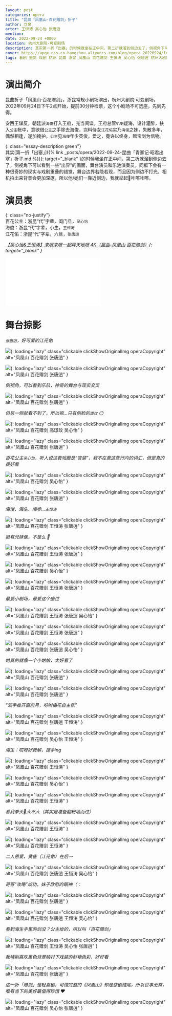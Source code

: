 ```yaml
---
layout: post
categories: opera
title: "昆曲「凤凰山·百花赠剑」折子"
author: 立泉
actor: 王恒涛 吴心怡 张唐逍
mention: 
date: 2022-09-24 +0800
location: 杭州大剧院·可变剧场
description: 其实第一折「出塞」的时候我坐在正中间，第二折就溜到侧边去了，侧视角下可以看到一些“出界”的画面，舞台演员和乐池演奏员，同框下会有一种很奇妙的现实与戏剧重叠的错觉，舞台边界若隐若现，而且因为侧边不打光，相机拍出来背景会更加深邃，所以他/她们一靠近侧边，我就举起📷咔嚓咔嚓。
cover: https://apqx.oss-cn-hangzhou.aliyuncs.com/blog/opera_20220924/fenghuangshan_baihuazengjian/DSC03079_thumb.jpg
tags: 看剧 摄影 戏剧 杭州 昆曲 浙昆 凤凰山 百花赠剑 王恒涛 吴心怡 张唐逍 杭州大剧院·可变剧场
---
```


# 演出简介

昆曲折子「凤凰山·百花赠剑」，浙昆常规小剧场演出，杭州大剧院·可变剧场，2022年09月24日下午2点开始，提前30分钟检票，这个小剧场不可选座，先到先得。

安西王谋反，朝廷派`海俊`打入王府，充当间谍。王府总管`叭喇`疑海，设计灌醉，扶入`公主`帐中，意欲借`公主`之手除去海俊，岂料侍女`江花佑`实乃`海俊`之妹，失散多年，偶然相逢，遂加掩护。`公主`见`海俊`年少英俊，爱之，竟许以终身，赠宝剑为信物。

{: class="essay-description green"}  
其实[第一折「出塞」]({% link _posts/opera/2022-09-24-昆曲「青冢记·昭君出塞」折子.md %}){: target="_blank" }的时候我坐在正中间，第二折就溜到侧边去了，侧视角下可以看到一些“出界”的画面，舞台演员和乐池演奏员，同框下会有一种很奇妙的现实与戏剧重叠的错觉，舞台边界若隐若现，而且因为侧边不打光，相机拍出来背景会更加深邃，所以他/她们一靠近侧边，我就举起📸咔嚓咔嚓。

# 演员表

{: class="no-justify"}  
百花公主：浙昆“代”字辈，闺门旦，`吴心怡`  
海俊：浙昆“代”字辈，小生，`王恒涛`  
江花佑：浙昆“代”字辈，六旦，`张唐逍`

*[【吴心怡&王恒涛】来呀来呀一起拜天地呀 4K（昆曲-凤凰山·百花赠剑）](https://www.bilibili.com/video/BV1SZ4y1Y77S){: target="_blank" }*

<div class="video-container">
<iframe loading="lazy" src="//player.bilibili.com/player.html?aid=385823345&bvid=BV1SZ4y1Y77S&cid=769137310&page=1" scrolling="no" border="0" frameborder="no" framespacing="0" allowfullscreen="true"> </iframe>
</div>

# 舞台掠影

*`张唐逍`，好可爱的江花佑*

![](https://apqx.oss-cn-hangzhou.aliyuncs.com/blog/opera_20220924/fenghuangshan_baihuazengjian/DSC03079_thumb.jpg){: loading="lazy" class="clickable clickShowOriginalImg operaCopyright" alt="凤凰山 百花赠剑 张唐逍" }

![](https://apqx.oss-cn-hangzhou.aliyuncs.com/blog/opera_20220924/fenghuangshan_baihuazengjian/DSC03090_thumb.jpg){: loading="lazy" class="clickable clickShowOriginalImg operaCopyright" alt="凤凰山 百花赠剑 张唐逍" }

*侧视角，可以看到乐队，神奇的舞台与现实交叉*

![](https://apqx.oss-cn-hangzhou.aliyuncs.com/blog/opera_20220924/fenghuangshan_baihuazengjian/DSC03133_thumb.jpg){: loading="lazy" class="clickable clickShowOriginalImg operaCopyright" alt="凤凰山 百花赠剑 张唐逍" }

*但另一侧就看不到了，所以嘛...只有侧脸的`璟玟` 😶*

![](https://apqx.oss-cn-hangzhou.aliyuncs.com/blog/opera_20220924/fenghuangshan_baihuazengjian/DSC03141_thumb.jpg){: loading="lazy" class="clickable clickShowOriginalImg operaCopyright" alt="凤凰山 百花赠剑 高璟玟 吴心怡" }

![](https://apqx.oss-cn-hangzhou.aliyuncs.com/blog/opera_20220924/fenghuangshan_baihuazengjian/DSC03143_thumb.jpg){: loading="lazy" class="clickable clickShowOriginalImg operaCopyright" alt="凤凰山 百花赠剑 张唐逍" }

*百花公主`吴心怡`，听人说这套戏服是“宫装”，我不在意这些行内的词汇，但是真的很好看*

![](https://apqx.oss-cn-hangzhou.aliyuncs.com/blog/opera_20220924/fenghuangshan_baihuazengjian/DSC03187_thumb.jpg){: loading="lazy" class="clickable clickShowOriginalImg operaCopyright" alt="凤凰山 百花赠剑 吴心怡" }

![](https://apqx.oss-cn-hangzhou.aliyuncs.com/blog/opera_20220924/fenghuangshan_baihuazengjian/DSC03165_thumb.jpg){: loading="lazy" class="clickable clickShowOriginalImg operaCopyright" alt="凤凰山 百花赠剑 张唐逍" }

*海俊、海生、海参...`王恒涛`*

![](https://apqx.oss-cn-hangzhou.aliyuncs.com/blog/opera_20220924/fenghuangshan_baihuazengjian/DSC03179_thumb.jpg){: loading="lazy" class="clickable clickShowOriginalImg operaCopyright" alt="凤凰山 百花赠剑 王恒涛 张唐逍" }

*挺有兄妹像，不是么 🤭*

![](https://apqx.oss-cn-hangzhou.aliyuncs.com/blog/opera_20220924/fenghuangshan_baihuazengjian/DSC03183_thumb.jpg){: loading="lazy" class="clickable clickShowOriginalImg operaCopyright" alt="凤凰山 百花赠剑 王恒涛 张唐逍" }

![](https://apqx.oss-cn-hangzhou.aliyuncs.com/blog/opera_20220924/fenghuangshan_baihuazengjian/DSC03194_thumb.jpg){: loading="lazy" class="clickable clickShowOriginalImg operaCopyright" alt="凤凰山 百花赠剑 吴心怡" }

![](https://apqx.oss-cn-hangzhou.aliyuncs.com/blog/opera_20220924/fenghuangshan_baihuazengjian/DSC03204_thumb.jpg){: loading="lazy" class="clickable clickShowOriginalImg operaCopyright" alt="凤凰山 百花赠剑 王恒涛 张唐逍" }

*最爱小剧场，最爱这个座位*

![](https://apqx.oss-cn-hangzhou.aliyuncs.com/blog/opera_20220924/fenghuangshan_baihuazengjian/DSC03208_thumb.jpg){: loading="lazy" class="clickable clickShowOriginalImg operaCopyright" alt="凤凰山 百花赠剑 王恒涛 张唐逍 吴心怡" }

![](https://apqx.oss-cn-hangzhou.aliyuncs.com/blog/opera_20220924/fenghuangshan_baihuazengjian/DSC03211_thumb.jpg){: loading="lazy" class="clickable clickShowOriginalImg operaCopyright" alt="凤凰山 百花赠剑 王恒涛 张唐逍" }

![](https://apqx.oss-cn-hangzhou.aliyuncs.com/blog/opera_20220924/fenghuangshan_baihuazengjian/DSC03212_thumb.jpg){: loading="lazy" class="clickable clickShowOriginalImg operaCopyright" alt="凤凰山 百花赠剑 张唐逍 吴心怡" }

*她真的就像一个小姑娘，太好看了*

![](https://apqx.oss-cn-hangzhou.aliyuncs.com/blog/opera_20220924/fenghuangshan_baihuazengjian/DSC03214_thumb.jpg){: loading="lazy" class="clickable clickShowOriginalImg operaCopyright" alt="凤凰山 百花赠剑 张唐逍" }

<!-- ![](https://apqx.oss-cn-hangzhou.aliyuncs.com/blog/opera_20220924/fenghuangshan_baihuazengjian/DSC03215_thumb.jpg){: loading="lazy" class="clickable clickShowOriginalImg operaCopyright" alt="凤凰山 百花赠剑 张唐逍" } -->

![](https://apqx.oss-cn-hangzhou.aliyuncs.com/blog/opera_20220924/fenghuangshan_baihuazengjian/DSC03221_thumb.jpg){: loading="lazy" class="clickable clickShowOriginalImg operaCopyright" alt="凤凰山 百花赠剑 张唐逍" }

*“双手推开窗前月，吩咐梅花自主张”*

![](https://apqx.oss-cn-hangzhou.aliyuncs.com/blog/opera_20220924/fenghuangshan_baihuazengjian/DSC03223_thumb.jpg){: loading="lazy" class="clickable clickShowOriginalImg operaCopyright" alt="凤凰山 百花赠剑 张唐逍 王恒涛" }

![](https://apqx.oss-cn-hangzhou.aliyuncs.com/blog/opera_20220924/fenghuangshan_baihuazengjian/DSC03230_thumb.jpg){: loading="lazy" class="clickable clickShowOriginalImg operaCopyright" alt="凤凰山 百花赠剑 吴心怡 王恒涛" }

*海生：哎呀好费解，搓手ing*

![](https://apqx.oss-cn-hangzhou.aliyuncs.com/blog/opera_20220924/fenghuangshan_baihuazengjian/DSC03232_thumb.jpg){: loading="lazy" class="clickable clickShowOriginalImg operaCopyright" alt="凤凰山 百花赠剑 王恒涛" }

![](https://apqx.oss-cn-hangzhou.aliyuncs.com/blog/opera_20220924/fenghuangshan_baihuazengjian/DSC03235_thumb.jpg){: loading="lazy" class="clickable clickShowOriginalImg operaCopyright" alt="凤凰山 百花赠剑 吴心怡" }

![](https://apqx.oss-cn-hangzhou.aliyuncs.com/blog/opera_20220924/fenghuangshan_baihuazengjian/DSC03250_thumb.jpg){: loading="lazy" class="clickable clickShowOriginalImg operaCopyright" alt="凤凰山 百花赠剑 王恒涛" }

*看我拳头👊大不大（其实是准备翻粉墙而过）*

![](https://apqx.oss-cn-hangzhou.aliyuncs.com/blog/opera_20220924/fenghuangshan_baihuazengjian/DSC03255_thumb.jpg){: loading="lazy" class="clickable clickShowOriginalImg operaCopyright" alt="凤凰山 百花赠剑 王恒涛" }

![](https://apqx.oss-cn-hangzhou.aliyuncs.com/blog/opera_20220924/fenghuangshan_baihuazengjian/DSC03264_thumb.jpg){: loading="lazy" class="clickable clickShowOriginalImg operaCopyright" alt="凤凰山 百花赠剑 王恒涛" }

*二人恩爱，黄雀（江花佑）在后～*

![](https://apqx.oss-cn-hangzhou.aliyuncs.com/blog/opera_20220924/fenghuangshan_baihuazengjian/DSC03299_thumb.jpg){: loading="lazy" class="clickable clickShowOriginalImg operaCopyright" alt="凤凰山 百花赠剑 张唐逍 王恒涛 吴心怡" }

*哥哥“攻略”成功，妹子欣慰的眼神（：*

![](https://apqx.oss-cn-hangzhou.aliyuncs.com/blog/opera_20220924/fenghuangshan_baihuazengjian/DSC03301_thumb.jpg){: loading="lazy" class="clickable clickShowOriginalImg operaCopyright" alt="凤凰山 百花赠剑 张唐逍" }

![](https://apqx.oss-cn-hangzhou.aliyuncs.com/blog/opera_20220924/fenghuangshan_baihuazengjian/DSC03302_thumb.jpg){: loading="lazy" class="clickable clickShowOriginalImg operaCopyright" alt="凤凰山 百花赠剑 张唐逍 王恒涛 吴心怡" }

*看到海生手里的剑没？公主给的，所以叫「百花赠剑」*

![](https://apqx.oss-cn-hangzhou.aliyuncs.com/blog/opera_20220924/fenghuangshan_baihuazengjian/DSC03321_thumb.jpg){: loading="lazy" class="clickable clickShowOriginalImg operaCopyright" alt="凤凰山 百花赠剑 王恒涛 吴心怡 张唐逍" }

*我特别喜欢黑色背景映衬下戏装的鲜艳色彩，好好看*

![](https://apqx.oss-cn-hangzhou.aliyuncs.com/blog/opera_20220924/fenghuangshan_baihuazengjian/DSC03324_thumb.jpg){: loading="lazy" class="clickable clickShowOriginalImg operaCopyright" alt="凤凰山 百花赠剑 张唐逍" }

*这一折「赠剑」是轻喜剧，可惜完整的《凤凰山》却是悲剧结尾，所以世事无常，唯有当下的美好最值得珍惜 ❤️*

![](https://apqx.oss-cn-hangzhou.aliyuncs.com/blog/opera_20220924/fenghuangshan_baihuazengjian/DSC03327_thumb.jpg){: loading="lazy" class="clickable clickShowOriginalImg operaCopyright" alt="凤凰山 百花赠剑 吴心怡 张唐逍" }


